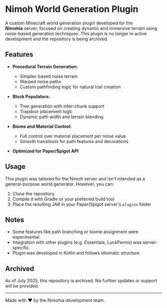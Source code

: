 # Nimoh World Generation Plugin

A custom Minecraft world generation plugin developed for the **Nimohia** server, focused on creating dynamic and immersive terrain using noise-based generation techniques. This plugin is no longer in active development and the repository is being archived.

## Features

* **Procedural Terrain Generation:**

  * Simplex-based noise terrain
  * Warped noise paths
  * Custom pathfinding logic for natural trail creation

* **Block Populators:**

  * Tree generation with inter-chunk support
  * Trapdoor placement logic
  * Dynamic path width and terrain blending

* **Biome and Material Control:**

  * Full control over material placement per noise value
  * Smooth transitions for path features and decorations

* **Optimized for Paper/Spigot API**

## Usage

This plugin was tailored for the Nimoh server and isn't intended as a general-purpose world generator. However, you can:

1. Clone the repository
2. Compile it with Gradle or your preferred build tool
3. Place the resulting JAR in your Paper/Spigot server's `plugins` folder

## Notes

* Some features like path branching or biome assignment were experimental.
* Integration with other plugins (e.g. Essentials, LuckPerms) was server-specific.
* Plugin was developed in Kotlin and follows idiomatic structure.

## Archived

As of July 2025, this repository is archived. No further updates or support will be provided.

---

Made with ❤️ by the Nimohia development team.

